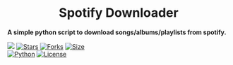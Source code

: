 <h1 align="center">
  <b>Spotify Downloader</b>
</h1>

<b>A simple python script to download songs/albums/playlists from spotify.</b>

[![](https://img.shields.io/badge/SpotifyDownloader-v2.0-crimson)](#)
[![Stars](https://img.shields.io/github/stars/minkxx/SpotifyDownloader?style=flat-square&color=yellow)](https://github.com/minkxx/SpotifyDownloader/stargazers)
[![Forks](https://img.shields.io/github/forks/minkxx/SpotifyDownloader?style=flat-square&color=orange)](https://github.com/minkxx/SpotifyDownloader/fork)
[![Size](https://img.shields.io/github/repo-size/minkxx/SpotifyDownloader?style=flat-square&color=green)](https://github.com/minkxx/SpotifyDownloader/)   
[![Python](https://img.shields.io/badge/Python-v3.11.4-blue)](https://www.python.org/)
[![License](https://img.shields.io/badge/License-GPL-blue)](https://github.com/minkxx/SpotifyDownloader/blob/master/LICENSE) 